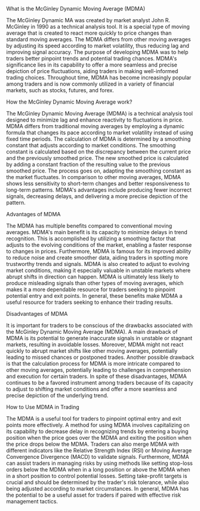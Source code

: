 What is the McGinley Dynamic Moving Average (MDMA)

The McGinley Dynamic MA was created by market analyst John R. McGinley in 1990 as a technical analysis tool. It is a special type of moving average that is created to react more quickly to price changes than standard moving averages. The MDMA differs from other moving averages by adjusting its speed according to market volatility, thus reducing lag and improving signal accuracy. The purpose of developing MDMA was to help traders better pinpoint trends and potential trading chances. MDMA's significance lies in its capability to offer a more seamless and precise depiction of price fluctuations, aiding traders in making well-informed trading choices. Throughout time, MDMA has become increasingly popular among traders and is now commonly utilized in a variety of financial markets, such as stocks, futures, and forex.

How the McGinley Dynamic Moving Average work?

The McGinley Dynamic Moving Average (MDMA) is a technical analysis tool designed to minimize lag and enhance reactivity to fluctuations in price. MDMA differs from traditional moving averages by employing a dynamic formula that changes its pace according to market volatility instead of using fixed time periods. The calculation of MDMA is determined by a smoothing constant that adjusts according to market conditions. The smoothing constant is calculated based on the discrepancy between the current price and the previously smoothed price. The new smoothed price is calculated by adding a constant fraction of the resulting value to the previous smoothed price. The process goes on, adapting the smoothing constant as the market fluctuates. In comparison to other moving averages, MDMA shows less sensitivity to short-term changes and better responsiveness to long-term patterns. MDMA's advantages include producing fewer incorrect signals, decreasing delays, and delivering a more precise depiction of the pattern.

Advantages of MDMA

The MDMA has multiple benefits compared to conventional moving averages. MDMA's main benefit is its capacity to minimize delays in trend recognition. This is accomplished by utilizing a smoothing factor that adjusts to the evolving conditions of the market, enabling a faster response to changes in prices. Furthermore, MDMA is famous for its improved ability to reduce noise and create smoother data, aiding traders in spotting more trustworthy trends and signals. MDMA is also created to adjust to evolving market conditions, making it especially valuable in unstable markets where abrupt shifts in direction can happen. MDMA is ultimately less likely to produce misleading signals than other types of moving averages, which makes it a more dependable resource for traders seeking to pinpoint potential entry and exit points. In general, these benefits make MDMA a useful resource for traders seeking to enhance their trading results.

Disadvantages of MDMA

It is important for traders to be conscious of the drawbacks associated with the McGinley Dynamic Moving Average (MDMA). A main drawback of MDMA is its potential to generate inaccurate signals in unstable or stagnant markets, resulting in avoidable losses. Moreover, MDMA might not react quickly to abrupt market shifts like other moving averages, potentially leading to missed chances or postponed trades. Another possible drawback is that the calculation process for MDMA is more intricate compared to other moving averages, potentially leading to challenges in comprehension and execution for certain traders. In spite of these disadvantages, MDMA continues to be a favored instrument among traders because of its capacity to adjust to shifting market conditions and offer a more seamless and precise depiction of the underlying trend.

How to Use MDMA in Trading

The MDMA is a useful tool for traders to pinpoint optimal entry and exit points more effectively. A method for using MDMA involves capitalizing on its capability to decrease delay in recognizing trends by entering a buying position when the price goes over the MDMA and exiting the position when the price drops below the MDMA. Traders can also merge MDMA with different indicators like the Relative Strength Index (RSI) or Moving Average Convergence Divergence (MACD) to validate signals. Furthermore, MDMA can assist traders in managing risks by using methods like setting stop-loss orders below the MDMA when in a long position or above the MDMA when in a short position to control potential losses. Setting take-profit targets is crucial and should be determined by the trader's risk tolerance, while also being adjusted according to market circumstances. In general, MDMA has the potential to be a useful asset for traders if paired with effective risk management tactics.
